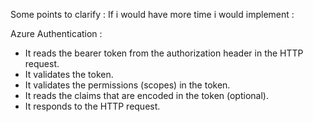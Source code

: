 Some points to clarify :
If i would have more time i would implement :

Azure Authentication :
- It reads the bearer token from the authorization header in the HTTP request.
- It validates the token.
- It validates the permissions (scopes) in the token.
- It reads the claims that are encoded in the token (optional).
- It responds to the HTTP request.